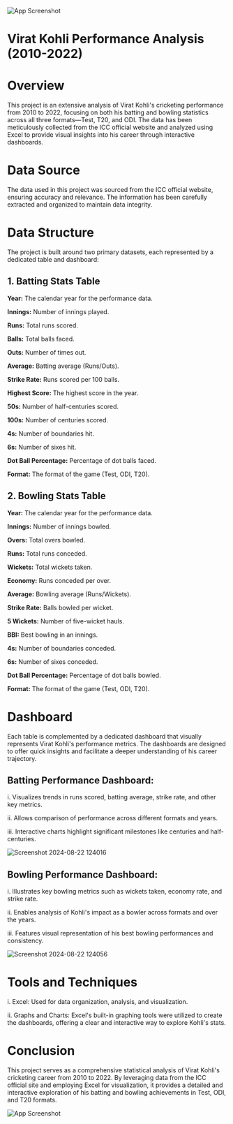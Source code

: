 


![App Screenshot](https://encrypted-tbn0.gstatic.com/images?q=tbn:ANd9GcSqFiQeglKc0KGQmBE1cBmAlpS2TLzWfRVojZWWNam8u_vZlblXU8U_B-s&s=10)


# Virat Kohli Performance Analysis (2010-2022)

# Overview

This project is an extensive analysis of Virat Kohli's cricketing performance from 2010 to 2022, focusing on both his batting and bowling statistics across all three formats—Test, T20, and ODI. The data has been meticulously collected from the ICC official website and analyzed using Excel to provide visual insights into his career through interactive dashboards.

# Data Source
The data used in this project was sourced from the ICC official website, ensuring accuracy and relevance. The information has been carefully extracted and organized to maintain data integrity.
# Data Structure
The project is built around two primary datasets, each represented by a dedicated table and dashboard:

## 1. Batting Stats Table
__Year:__ The calendar year for the performance data.

__Innings:__ Number of innings played.

__Runs:__ Total runs scored.

__Balls:__ Total balls faced.

__Outs:__ Number of times out.

__Average:__ Batting average (Runs/Outs).

__Strike Rate:__ Runs scored per 100 balls.

__Highest Score:__ The highest score in the year.

__50s:__ Number of half-centuries scored.

__100s:__ Number of centuries scored.

__4s:__ Number of boundaries hit.

__6s:__ Number of sixes hit.

__Dot Ball Percentage:__ Percentage of dot balls faced.

__Format:__ The format of the game (Test, ODI, T20).


## 2. Bowling Stats Table
__Year:__ The calendar year for the performance data.

__Innings:__ Number of innings bowled.

__Overs:__ Total overs bowled.

__Runs:__ Total runs conceded.

__Wickets:__ Total wickets taken.

__Economy:__ Runs conceded per over.

__Average:__ Bowling average (Runs/Wickets).

__Strike Rate:__ Balls bowled per wicket.

__5 Wickets:__ Number of five-wicket hauls.

__BBI:__ Best bowling in an innings.

__4s:__ Number of boundaries conceded.

__6s:__ Number of sixes conceded.

__Dot Ball Percentage:__ Percentage of dot balls bowled.

__Format:__ The format of the game (Test, ODI, T20).




# Dashboard
Each table is complemented by a dedicated dashboard that visually represents Virat Kohli's performance metrics. The dashboards are designed to offer quick insights and facilitate a deeper understanding of his career trajectory.

## Batting Performance Dashboard:

i. Visualizes trends in runs scored, batting average, strike rate, and other key metrics.

ii. Allows comparison of performance across different formats and years.

iii. Interactive charts highlight significant milestones like centuries and half-centuries.

![Screenshot 2024-08-22 124016](https://github.com/user-attachments/assets/58060518-82c6-4e64-a6d6-0e468e6dd9c4)

## Bowling Performance Dashboard:

i. Illustrates key bowling metrics such as wickets taken, economy rate, and strike rate.

ii. Enables analysis of Kohli's impact as a bowler across formats and over the years.

iii. Features visual representation of his best bowling performances and consistency.

![Screenshot 2024-08-22 124056](https://github.com/user-attachments/assets/34717bd4-8a85-46af-b7fc-809a6d9fa505)

# Tools and Techniques
i. Excel: Used for data organization, analysis, and visualization.

ii. Graphs and Charts: Excel's built-in graphing tools were utilized to create the dashboards, offering a clear and interactive way to explore Kohli's stats.
# Conclusion
This project serves as a comprehensive statistical analysis of Virat Kohli's cricketing career from 2010 to 2022. By leveraging data from the ICC official site and employing Excel for visualization, it provides a detailed and interactive exploration of his batting and bowling achievements in Test, ODI, and T20 formats.

![App Screenshot](https://encrypted-tbn0.gstatic.com/images?q=tbn:ANd9GcTBzKOzRtDcctdMiS0ILoRoP2Y0yfV8RXzLvPEnyUGVo6iLNWDYc4vZzks8&s=10)
